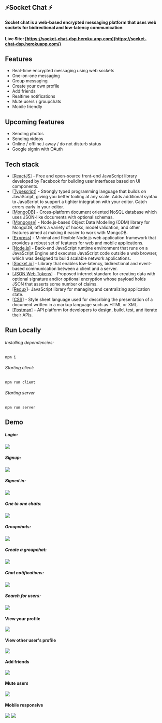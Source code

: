 ## ⚡Socket Chat ⚡
#### Socket chat is a web-based encrypted messaging platform that uses web sockets for bidirectional and low-latency communication

#### Live Site: [https://socket-chat-dsp.heroku.app.com](https://socket-chat-dsp.herokuapp.com/)
## Features
- Real-time encrypted messaging using web sockets
- One-on-one messaging
- Group messaging
- Create your own profile
- Add friends
- Realtime notifications
- Mute users / groupchats
- Mobile friendly

## Upcoming features
- Sending photos
- Sending videos
- Online / offline / away / do not disturb status
- Google signin with OAuth

## Tech stack
- [[ReactJS](https://reactjs.org/)] - Free and open-source front-end JavaScript library developed by Facebook for building user interfaces based on UI components.
- [[Typescript](https://www.typescriptlang.org/)] - Strongly typed programming language that builds on JavaScript, giving you better tooling at any scale. Adds additional syntax to JavaScript to support a tighter integration with your editor. Catch errors early in your editor.
- [[MongoDB](https://www.mongodb.com/)] - Cross-platform document oriented NoSQL database which uses JSON-like documents with optional schemas.
- [[Mongoose](https://mongoosejs.com/)] - Node.js-based Object Data Modeling (ODM) library for MongoDB, offers a variety of hooks, model validation, and other features aimed at making it easier to work with MongoDB.
- [[Express](https://expressjs.com/)] -  Minimal and flexible Node.js web application framework that provides a robust set of features for web and mobile applications.
- [[Node.js](https://nodejs.org/en/)] - Back-end JavaScript runtime environment that runs on a JavaScript Engine and executes JavaScript code outside a web browser, which was designed to build scalable network applications.
- [[Socket.io](https://socket.io/)] - Library that enables low-latency, bidirectional and event-based communication between a client and a server.
- [[JSON Web Tokens](https://jwt.io/)] - Proposed internet standard for creating data with optional signature and/or optional encryption whose payload holds JSON that asserts some number of claims.
- [[Redux](https://redux.js.org/)]- JavaScript library for managing and centralizing application state.
- [[CSS](https://developer.mozilla.org/en-US/docs/Web/CSS)] - Style sheet language used for describing the presentation of a document written in a markup language such as HTML or XML.
- [[Postman](https://www.postman.com/)] - API platform for developers to design, build, test, and iterate their APIs.

## Run Locally
###### Installing dependencies:
``
npm i
``
###### Starting client:
``
npm run client
``
###### Starting server
``
npm run server
``

## Demo
##### Login:
![](https://raw.githubusercontent.com/DylanPina/SocketChat/master/client/public/read-me-images/Login.png)
##### Signup:
![](https://raw.githubusercontent.com/DylanPina/SocketChat/master/client/public/read-me-images/Signup.jpg) 
##### Signed in:
![](https://github.com/DylanPina/SocketChat/blob/master/client/public/read-me-images/LoggedIn.jpg?raw=true) 
##### One to one chats:
![](https://github.com/DylanPina/SocketChat/blob/master/client/public/read-me-images/SingleChat.jpg?raw=true) 
##### Groupchats:
![](https://github.com/DylanPina/SocketChat/blob/master/client/public/read-me-images/Groupchat.jpg?raw=true) 
##### Create a groupchat:
![](https://github.com/DylanPina/SocketChat/blob/master/client/public/read-me-images/CreateGroupchat.jpg?raw=true)
##### Chat notifications:
![](https://github.com/DylanPina/SocketChat/blob/master/client/public/read-me-images/Notifications.jpg?raw=true)
##### Search for users:
![](https://github.com/DylanPina/SocketChat/blob/master/client/public/read-me-images/SearchUsers.jpg?raw=true)
#### View your profile
![](https://github.com/DylanPina/SocketChat/blob/master/client/public/read-me-images/MyProfile.jpg?raw=true)
#### View other user's profile
![](https://github.com/DylanPina/SocketChat/blob/master/client/public/read-me-images/ViewProfile.jpg?raw=true)
#### Add friends
![](https://github.com/DylanPina/SocketChat/blob/master/client/public/read-me-images/FriendAdd.jpg?raw=true)
#### Mute users
![](https://github.com/DylanPina/SocketChat/blob/master/client/public/read-me-images/MuteUser.jpg?raw=true)
#### Mobile responsive
![](https://github.com/DylanPina/SocketChat/blob/master/client/public/read-me-images/MobileMyChats.jpg?raw=true)
![](https://github.com/DylanPina/SocketChat/blob/master/client/public/read-me-images/MobileSingleChat.jpg?raw=true)
